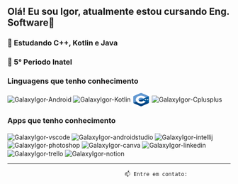 ## Olá! Eu sou Igor, atualmente estou cursando Eng. Software👋
<h3>🌱 Estudando C++, Kotlin e Java </h3>
<h3>🐂 5° Periodo Inatel

<h3>Linguagens que tenho conhecimento </h3>

<div style="display: inline_block">
  
  <img align="center" alt="GalaxyIgor-Android" height="30" width="40" src="https://cdn.jsdelivr.net/gh/devicons/devicon@latest/icons/android/android-plain.svg">
  <img align="center" alt="GalaxyIgor-Kotlin" height="30" width="40" src="https://cdn.jsdelivr.net/gh/devicons/devicon@latest/icons/kotlin/kotlin-original.svg">
  <img align="center" alt="GalaxyIgor-Cplusplus" height="30" width="40" src="https://raw.githubusercontent.com/devicons/devicon/master/icons/cplusplus/cplusplus-original.svg">
  <img align="center" alt="GalaxyIgor-Cplusplus" height="30" width="40" src="https://cdn-icons-png.flaticon.com/512/226/226777.png">
          
</div> 

<h3>Apps que tenho conhecimento </h3>

<div style="display: inline_block">
  
  <img align="center" alt="GalaxyIgor-vscode" height="30" width="40" src="https://cdn.jsdelivr.net/gh/devicons/devicon@latest/icons/vscode/vscode-original.svg">
  <img align="center" alt="GalaxyIgor-androidstudio" height="30" width="40" src="https://cdn.jsdelivr.net/gh/devicons/devicon@latest/icons/androidstudio/androidstudio-original.svg">
  <img align="center" alt="GalaxyIgor-intellij" height="30" width="40" src="https://cdn.jsdelivr.net/gh/devicons/devicon@latest/icons/intellij/intellij-original.svg">
  <img align="center" alt="GalaxyIgor-photoshop" height="30" width="40" src="https://cdn.jsdelivr.net/gh/devicons/devicon@latest/icons/photoshop/photoshop-original.svg">
  <img align="center" alt="GalaxyIgor-canva" height="30" width="40" src="https://cdn.jsdelivr.net/gh/devicons/devicon@latest/icons/canva/canva-original.svg">
  <img align="center" alt="GalaxyIgor-linkedin" height="30" width="40" src="https://cdn.jsdelivr.net/gh/devicons/devicon@latest/icons/linkedin/linkedin-original.svg">
  <img align="center" alt="GalaxyIgor-trello" height="30" width="40" src="https://cdn.jsdelivr.net/gh/devicons/devicon@latest/icons/trello/trello-original.svg">
  <img align="center" alt="GalaxyIgor-notion" height="30" width="40" src="https://cdn.jsdelivr.net/gh/devicons/devicon@latest/icons/notion/notion-original.svg">
  
</div>

<hr>
  
                                         📫 Entre em contato:  
